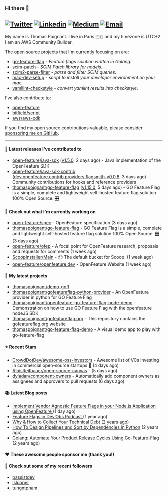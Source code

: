 ### Hi there 👋
[![Twitter](https://img.shields.io/twitter/follow/thomaspoignant?label=Twitter&style=social)](https://twitter.com/thomaspoignant)
[![Linkedin](https://img.shields.io/badge/LinkedIn--_.svg?style=social&logo=linkedin)](https://www.linkedin.com/in/poignantthomas/)
[![Medium](https://img.shields.io/badge/medium--_.svg?style=social&logo=medium)](https://thomaspoignant.medium.com/)
[![Email](https://img.shields.io/badge/email--_.svg?logo=Gmail&style=social)](mailto:thomas.poignant@gmail.com)
-----------

My name is Thomas Poignant. I live in Paris 🇫🇷 and my timezone is UTC+2.  
I am an AWS Community Builder.

The open source projects that I'm currently focusing on are:
- [go-feature-flag](https://github.com/thomaspoignant/go-feature-flag) _- Feature flags solution written in Golang._
- [scim-patch](https://github.com/thomaspoignant/scim-patch) _- SCIM Patch library for nodejs._
- [scim2-parse-filter](https://github.com/thomaspoignant/scim2-parse-filter) _- parse and filter SCIM queries._
- [mac-dev-setup](https://github.com/thomaspoignant/mac-dev-setup) _- script to install your developer environment on your mac._
- [yamllint-checkstyle](https://github.com/thomaspoignant/yamllint-checkstyle) _- convert yamlint results into checkstyle_.

I've also contribute to:
- [open-feature](https://github.com/open-feature)
- [bitfield/script](https://github.com/bitfield/script)
- [aws/aws-cdk](https://github.com/aws/aws-cdk)

If you find my open source contributions valuable, please consider [sponsoring me on GitHub](https://github.com/sponsors/thomaspoignant/).

-----------
#### 🚀 Latest releases I've contributed to

- [open-feature/java-sdk](https://github.com/open-feature/java-sdk) ([v1.5.0](https://github.com/open-feature/java-sdk/releases/tag/v1.5.0), 2 days ago) - Java implementation of the OpenFeature SDK
- [open-feature/java-sdk-contrib](https://github.com/open-feature/java-sdk-contrib) ([dev.openfeature.contrib.providers.flagsmith-v0.0.8](https://github.com/open-feature/java-sdk-contrib/releases/tag/dev.openfeature.contrib.providers.flagsmith-v0.0.8), 3 days ago) - Community contributions for hooks and reference providers
- [thomaspoignant/go-feature-flag](https://github.com/thomaspoignant/go-feature-flag) ([v1.15.0](https://github.com/thomaspoignant/go-feature-flag/releases/tag/v1.15.0), 5 days ago) - GO Feature Flag is a simple, complete and lightweight self-hosted feature flag solution 100% Open Source. 🎛️

#### 👷 Check out what I'm currently working on

- [open-feature/spec](https://github.com/open-feature/spec) - OpenFeature specification (3 days ago)
- [thomaspoignant/go-feature-flag](https://github.com/thomaspoignant/go-feature-flag) - GO Feature Flag is a simple, complete and lightweight self-hosted feature flag solution 100% Open Source. 🎛️ (3 days ago)
- [open-feature/ofep](https://github.com/open-feature/ofep) - A focal point for OpenFeature research, proposals and requests for comments (1 week ago)
- [ScoopInstaller/Main](https://github.com/ScoopInstaller/Main) - 📦 The default bucket for Scoop. (1 week ago)
- [open-feature/openfeature.dev](https://github.com/open-feature/openfeature.dev) - OpenFeature Website (1 week ago)

#### 🌱 My latest projects

- [thomaspoignant/demo-goff](https://github.com/thomaspoignant/demo-goff) - 
- [thomaspoignant/gofeatureflag-python-provider](https://github.com/thomaspoignant/gofeatureflag-python-provider) - An OpenFeature provider in python for GO Feature Flag
- [thomaspoignant/openfeature-go-feature-flag-node-demo](https://github.com/thomaspoignant/openfeature-go-feature-flag-node-demo) - Demonstration on how to use GO Feature Flag with the openfeature nodeJS SDK
- [thomaspoignant/gofeatureflag.org](https://github.com/thomaspoignant/gofeatureflag.org) - This repository contains the gofeatureflag.org website
- [thomaspoignant/go-feature-flag-demo](https://github.com/thomaspoignant/go-feature-flag-demo) - A visual demo app to play with go-feature-flag

#### ⭐ Recent Stars

- [CrowdDotDev/awesome-oss-investors](https://github.com/CrowdDotDev/awesome-oss-investors) - Awesome list of VCs investing in commercial open-source startups 💸 (4 days ago)
- [AloisReitbauer/open-source-canvas](https://github.com/AloisReitbauer/open-source-canvas) -  (5 days ago)
- [dyladan/component-owners](https://github.com/dyladan/component-owners) - Automatically add component owners as assignees and approvers to pull requests (6 days ago)

#### 📚 Latest Blog posts

- [Implement Vendor Agnostic Feature Flags in your Node.js Application using OpenFeature ](https://faun.pub/implement-vendor-agnostic-feature-flags-in-your-node-js-application-using-openfeature-b89fde448f6c?source=rss-9a58464dd8e9------2) (1 day ago)
- [ Feature Flags in Dev’Obs Podcast ](https://thomaspoignant.medium.com/feature-flags-in-devobs-podcast-ec11079f8a4b?source=rss-9a58464dd8e9------2) (1 year ago)
- [Why &amp; How to Collect Your Technical Debt](https://medium.com/geekculture/why-how-to-collect-your-technical-debt-bd917960eee?source=rss-9a58464dd8e9------2) (2 years ago)
- [How To Design Pipelines and Sort by Dependencies in Python](https://betterprogramming.pub/how-to-design-pipelines-and-sort-by-dependencies-in-python-ed876495a826?source=rss-9a58464dd8e9------2) (2 years ago)
- [Golang: Automate Your Product Release Cycles Using Go-Feature-Flag](https://betterprogramming.pub/automate-your-product-release-cycles-using-go-feature-flag-6ab73f869f?source=rss-9a58464dd8e9------2) (2 years ago)

#### ❤️ These awesome people sponsor me (thank you!)


#### 👯 Check out some of my recent followers

- [bassistdev](https://github.com/bassistdev)
- [islooper](https://github.com/islooper)
- [tungntpham](https://github.com/tungntpham)

